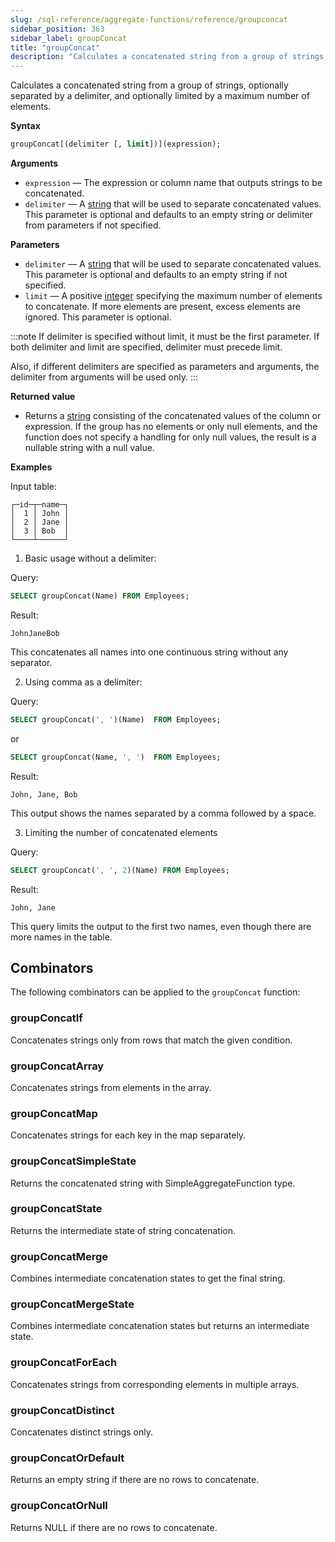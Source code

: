 ```yaml
---
slug: /sql-reference/aggregate-functions/reference/groupconcat
sidebar_position: 363
sidebar_label: groupConcat
title: "groupConcat"
description: "Calculates a concatenated string from a group of strings, optionally separated by a delimiter, and optionally limited by a maximum number of elements."
---
```


Calculates a concatenated string from a group of strings, optionally separated by a delimiter, and optionally limited by a maximum number of elements.

**Syntax**

``` sql
groupConcat[(delimiter [, limit])](expression);
```

**Arguments**

- `expression` — The expression or column name that outputs strings to be concatenated.
- `delimiter` — A [string](../../../sql-reference/data-types/string.md) that will be used to separate concatenated values. This parameter is optional and defaults to an empty string or delimiter from parameters if not specified.


**Parameters**

- `delimiter` — A [string](../../../sql-reference/data-types/string.md) that will be used to separate concatenated values. This parameter is optional and defaults to an empty string if not specified.
- `limit` — A positive [integer](../../../sql-reference/data-types/int-uint.md) specifying the maximum number of elements to concatenate. If more elements are present, excess elements are ignored. This parameter is optional.

:::note
If delimiter is specified without limit, it must be the first parameter. If both delimiter and limit are specified, delimiter must precede limit.

Also, if different delimiters are specified as parameters and arguments, the delimiter from arguments will be used only.
:::

**Returned value**

- Returns a [string](../../../sql-reference/data-types/string.md) consisting of the concatenated values of the column or expression. If the group has no elements or only null elements, and the function does not specify a handling for only null values, the result is a nullable string with a null value.

**Examples**

Input table:

``` text
┌─id─┬─name─┐
│  1 │ John │
│  2 │ Jane │
│  3 │ Bob  │
└────┴──────┘
```

1.	Basic usage without a delimiter:

Query:

``` sql
SELECT groupConcat(Name) FROM Employees;
```

Result:

``` text
JohnJaneBob
```

This concatenates all names into one continuous string without any separator.


2. Using comma as a delimiter:

Query:

``` sql
SELECT groupConcat(', ')(Name)  FROM Employees;
```

or

``` sql
SELECT groupConcat(Name, ', ')  FROM Employees;
```

Result:

``` text
John, Jane, Bob
```

This output shows the names separated by a comma followed by a space.


3. Limiting the number of concatenated elements

Query:

``` sql
SELECT groupConcat(', ', 2)(Name) FROM Employees;
```

Result:

``` text
John, Jane
```

This query limits the output to the first two names, even though there are more names in the table.

## Combinators

The following combinators can be applied to the `groupConcat` function:

### groupConcatIf
Concatenates strings only from rows that match the given condition.

### groupConcatArray
Concatenates strings from elements in the array.

### groupConcatMap
Concatenates strings for each key in the map separately.

### groupConcatSimpleState
Returns the concatenated string with SimpleAggregateFunction type.

### groupConcatState
Returns the intermediate state of string concatenation.

### groupConcatMerge
Combines intermediate concatenation states to get the final string.

### groupConcatMergeState
Combines intermediate concatenation states but returns an intermediate state.

### groupConcatForEach
Concatenates strings from corresponding elements in multiple arrays.

### groupConcatDistinct
Concatenates distinct strings only.

### groupConcatOrDefault
Returns an empty string if there are no rows to concatenate.

### groupConcatOrNull
Returns NULL if there are no rows to concatenate.
